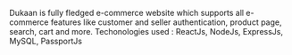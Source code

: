 Dukaan is fully fledged e-commerce website which
supports all e-commerce features like customer and seller
authentication, product page, search, cart and more.
Techonologies used :
ReactJs, NodeJs, ExpressJs, MySQL, PassportJs
